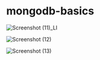 # mongodb-basics

![Screenshot (11)_LI](https://user-images.githubusercontent.com/61901857/78124589-ce1fb900-7407-11ea-8fb4-4b5911cc262e.jpg)

![Screenshot (12)](https://user-images.githubusercontent.com/61901857/78125104-79307280-7408-11ea-8a5d-59f5eb5e05fd.png)

![Screenshot (13)](https://user-images.githubusercontent.com/61901857/78125435-f1973380-7408-11ea-9782-b06f9718d072.png)


